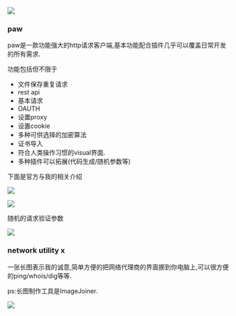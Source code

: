 
![](http://7xqjx7.com1.z0.glb.clouddn.com/image/Screen%20Shot%202016-03-21%20at%2002.54.27.png?imageView2/2/h/600) 

### paw 

paw是一款功能强大的http请求客户端,基本功能配合插件几乎可以覆盖日常开发的所有需求. 

功能包括但不限于 

- 文件保存重复请求
- rest api
- 基本请求
- OAUTH
- 设置proxy
- 设置cookie
- 多种可供选择的加密算法
- 证书导入
- 符合人类操作习惯的visual界面.
- 多种插件可以拓展(代码生成/随机参数等)

下面是官方与我的相关介绍 

![](http://7xqjx7.com1.z0.glb.clouddn.com/image/Screen%20Shot%202016-03-21%20at%2002.55.29.png?imageView2/2/h/600) 

![](http://7xqjx7.com1.z0.glb.clouddn.com/image/Screen%20Shot%202016-03-21%20at%2002.34.48.png?imageView2/2/h/600) 

随机的请求验证参数 

![](http://7xqjx7.com1.z0.glb.clouddn.com/image/Screen%20Shot%202016-03-21%20at%2002.56.27.png?imageView2/2/h/600) 


### network utility x 

一张长图表示我的诚意,简单方便的把网络代理商的界面挪到你电脑上,可以很方便的ping/whois/dig等等. 

ps:长图制作工具是ImageJoiner. 

![](http://7xqjx7.com1.z0.glb.clouddn.com/image/ImageJoiner-2016-03-21%20at%2002.47.12.png?imageView2/2/h/1200)

